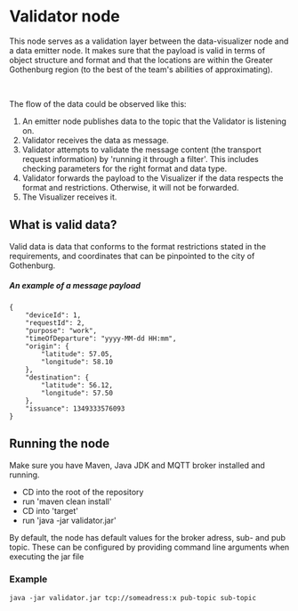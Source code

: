 # Validator node

This node serves as a validation layer between the data-visualizer node and
a data emitter node. It makes sure that the payload is valid in terms
of object structure and format and that the locations are within the Greater Gothenburg region (to the best of the team's abilities of approximating).

<br>

The flow of the data could be observed like this:

1. An emitter node publishes data to the topic that the Validator is listening on.
2. Validator receives the data as message.
3. Validator attempts to validate the message content (the transport request information) by 'running it through a filter'. This includes checking parameters for the right format and data type.
4. Validator forwards the payload to the Visualizer if the data respects the format and restrictions. Otherwise, it will not be forwarded.
5. The Visualizer receives it.


## What is valid data?

Valid data is data that conforms to the format restrictions stated in the requirements, and coordinates that can be pinpointed to the city of Gothenburg.

##### An example of a message payload

    {
        "deviceId": 1,
        "requestId": 2,
        "purpose": "work",
        "timeOfDeparture": "yyyy-MM-dd HH:mm",
        "origin": {
            "latitude": 57.05,
            "longitude": 58.10
        },
        "destination": {
            "latitude": 56.12,
            "longitude": 57.50
        },
        "issuance": 1349333576093
    }

## Running the node
Make sure you have Maven, Java JDK and MQTT broker installed and running.

- CD into the root of the repository
- run 'maven clean install'
- CD into 'target'
- run 'java -jar validator.jar'

By default, the node has default values for the broker adress, sub- and pub topic.
These can be configured by providing command line arguments when executing the jar file

### Example
    java -jar validator.jar tcp://someadress:x pub-topic sub-topic

